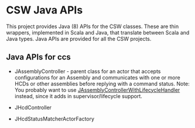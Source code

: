 CSW Java APIs
=============

This project provides Java (8) APIs for the CSW classes.
These are thin wrappers, implemented in Scala and Java, that translate between
Scala and Java types. Java APIs are provided for all the CSW projects.

Java APIs for ccs
-----------------

* JAssemblyController - parent class for an actor that accepts configurations for an Assembly and communicates with
                        one or more HCDs or other assemblies before replying with a command status.
                        Note: You probably want to use
                        [JAssemblyControllerWithLifecycleHandler](src/main/java/javacsw/services/pkg/JHcdControllerWithLifecycleHandler.java)
                        instead, since it adds in supervisor/lifecycle support.

* JHcdController

* JHcdStatusMatcherActorFactory


